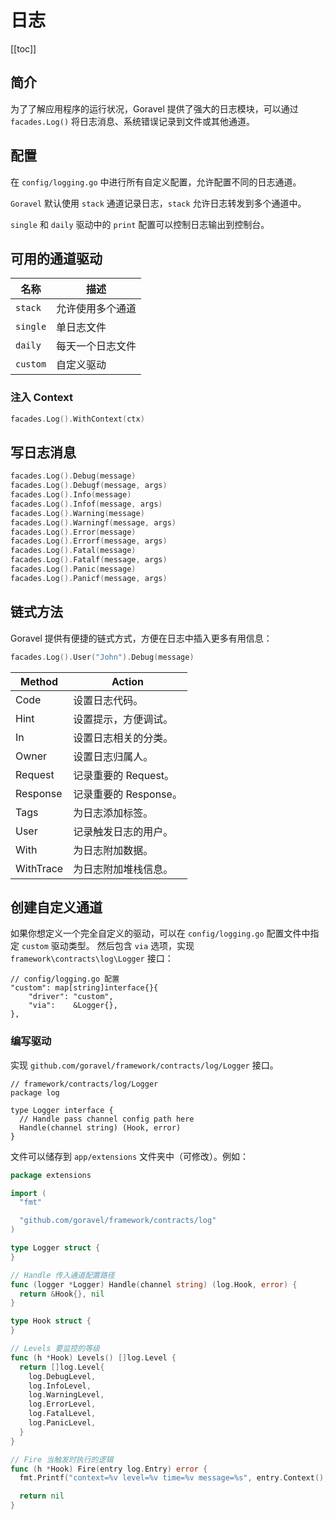 # 日志

[[toc]]

## 简介

为了了解应用程序的运行状况，Goravel 提供了强大的日志模块，可以通过 `facades.Log()` 将日志消息、系统错误记录到文件或其他通道。

## 配置

在 `config/logging.go` 中进行所有自定义配置，允许配置不同的日志通道。

`Goravel` 默认使用 `stack` 通道记录日志，`stack` 允许日志转发到多个通道中。

`single` 和 `daily` 驱动中的 `print` 配置可以控制日志输出到控制台。

## 可用的通道驱动

| 名称     | 描述             |
| -------- | ---------------- |
| `stack`  | 允许使用多个通道 |
| `single` | 单日志文件 |
| `daily`  | 每天一个日志文件 |
| `custom` | 自定义驱动       |

### 注入 Context

```go
facades.Log().WithContext(ctx)
```

## 写日志消息

```go
facades.Log().Debug(message)
facades.Log().Debugf(message, args)
facades.Log().Info(message)
facades.Log().Infof(message, args)
facades.Log().Warning(message)
facades.Log().Warningf(message, args)
facades.Log().Error(message)
facades.Log().Errorf(message, args)
facades.Log().Fatal(message)
facades.Log().Fatalf(message, args)
facades.Log().Panic(message)
facades.Log().Panicf(message, args)
```

## 链式方法

Goravel 提供有便捷的链式方式，方便在日志中插入更多有用信息：

```go
facades.Log().User("John").Debug(message)
```

| Method       | Action           |
| -----------  | -------------- |
| Code         | 设置日志代码。     |
| Hint         | 设置提示，方便调试。     |
| In           | 设置日志相关的分类。     |
| Owner        | 设置日志归属人。     |
| Request      | 记录重要的 Request。     |
| Response     | 记录重要的 Response。     |
| Tags         | 为日志添加标签。     |
| User         | 记录触发日志的用户。     |
| With         | 为日志附加数据。   |
| WithTrace    | 为日志附加堆栈信息。   |

## 创建自定义通道

如果你想定义一个完全自定义的驱动，可以在 `config/logging.go` 配置文件中指定 `custom` 驱动类型。
然后包含 `via` 选项，实现 `framework\contracts\log\Logger` 接口：

```
// config/logging.go 配置
"custom": map[string]interface{}{
    "driver": "custom",
    "via":    &Logger{},
},
```

### 编写驱动

实现 `github.com/goravel/framework/contracts/log/Logger` 接口。

```
// framework/contracts/log/Logger
package log

type Logger interface {
  // Handle pass channel config path here
  Handle(channel string) (Hook, error)
}
```

文件可以储存到 `app/extensions` 文件夹中（可修改）。例如：

```go
package extensions

import (
  "fmt"

  "github.com/goravel/framework/contracts/log"
)

type Logger struct {
}

// Handle 传入通道配置路径
func (logger *Logger) Handle(channel string) (log.Hook, error) {
  return &Hook{}, nil
}

type Hook struct {
}

// Levels 要监控的等级
func (h *Hook) Levels() []log.Level {
  return []log.Level{
    log.DebugLevel,
    log.InfoLevel,
    log.WarningLevel,
    log.ErrorLevel,
    log.FatalLevel,
    log.PanicLevel,
  }
}

// Fire 当触发时执行的逻辑
func (h *Hook) Fire(entry log.Entry) error {
  fmt.Printf("context=%v level=%v time=%v message=%s", entry.Context(), entry.Level(), entry.Time(), entry.Message())

  return nil
}
```

<CommentService/>